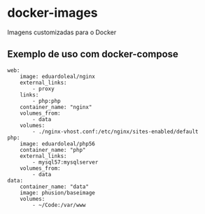 # docker-images
Imagens customizadas para o Docker


## Exemplo de uso com docker-compose
  ```
  web:
      image: eduardoleal/nginx
      external_links:
          - proxy
      links:
          - php:php
      container_name: "nginx"
      volumes_from:
          - data
      volumes:
          - ./nginx-vhost.conf:/etc/nginx/sites-enabled/default
  php:
      image: eduardoleal/php56
      container_name: "php"
      external_links:
          - mysql57:mysqlserver
      volumes_from:
          - data
  data:
      container_name: "data"
      image: phusion/baseimage
      volumes:
          - ~/Code:/var/www
  ```
